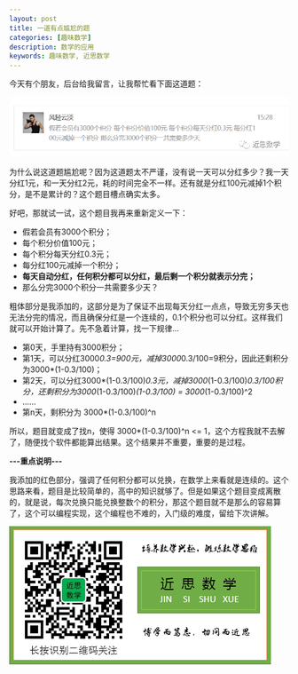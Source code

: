 ```yaml
---
layout: post
title: 一道有点尴尬的题
categories: [趣味数学]
description: 数学的应用
keywords: 趣味数学, 近思数学
---
```


今天有个朋友，后台给我留言，让我帮忙看下面这道题：

![qrcode](/images/posts/one-question.png)

为什么说这道题尴尬呢？因为这道题太不严谨，没有说一天可以分红多少？我一天分红1元，和一天分红2元，耗的时间完全不一样。还有就是分红100元减掉1个积分，是不是累计的？这个题目槽点确实太多。

好吧，那就试一试，这个题目我再来重新定义一下：

- 假若会员有3000个积分；
- 每个积分价值100元；
- 每个积分每天分红0.3元；
- 每分红100元减掉一个积分；
- **每天自动分红，任何积分都可以分红，最后剩一个积分就表示分完；**
- 那么分完3000个积分一共需要多少天？

粗体部分是我添加的，这部分是为了保证不出现每天分红一点点，导致无穷多天也无法分完的情况，而且确保分红是一个连续的，0.1个积分也可以分红。这样我们就可以开始计算了。先不急着计算，找一下规律...

- 第0天，手里持有3000积分；
- 第1天，可以分红3000*0.3=900元，减掉3000*0.3/100=9积分，因此还剩积分为3000*(1-0.3/100)；
- 第2天，可以分红3000*(1-0.3/100)*0.3元，减掉3000*(1-0.3/100)*0.3/100积分，还剩积分为3000*(1-0.3/100)*(1-0.3/100) = 3000*(1-0.3/100)^2
- ……
- 第n天，剩积分为 3000*(1-0.3/100)^n

所以，题目就变成了找n，使得 3000*(1-0.3/100)^n <= 1，这个方程我就不去解了，随便找个软件都能算出结果。这个结果并不重要，重要的是过程。

**---重点说明---**

我添加的红色部分，强调了任何积分都可以兑换，在数学上来看就是连续的。这个思路来看，题目是比较简单的，高中的知识就够了。但是如果这个题目变成离散的，就是说，每次兑换只能兑换整数个的积分，那这个题目就不是那么的容易算了，这个可以编程实现，这个编程也不难的，入门级的难度，留给下次讲解。


![qrcode](/images/about/jssx.png)